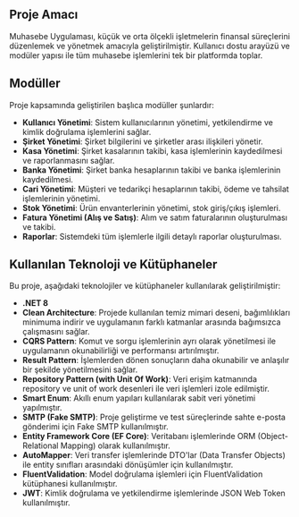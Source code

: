 ## Proje Amacı

Muhasebe Uygulaması, küçük ve orta ölçekli işletmelerin finansal süreçlerini düzenlemek ve yönetmek amacıyla geliştirilmiştir. Kullanıcı dostu arayüzü ve modüler yapısı ile tüm muhasebe işlemlerini tek bir platformda toplar.


## Modüller

Proje kapsamında geliştirilen başlıca modüller şunlardır:

- **Kullanıcı Yönetimi**: Sistem kullanıcılarının yönetimi, yetkilendirme ve kimlik doğrulama işlemlerini sağlar.
- **Şirket Yönetimi**: Şirket bilgilerini ve şirketler arası ilişkileri yönetir.
- **Kasa Yönetimi**: Şirket kasalarının takibi, kasa işlemlerinin kaydedilmesi ve raporlanmasını sağlar.
- **Banka Yönetimi**: Şirket banka hesaplarının takibi ve banka işlemlerinin kaydedilmesi.
- **Cari Yönetimi**: Müşteri ve tedarikçi hesaplarının takibi, ödeme ve tahsilat işlemlerinin yönetimi.
- **Stok Yönetimi**: Ürün envanterlerinin yönetimi, stok giriş/çıkış işlemleri.
- **Fatura Yönetimi (Alış ve Satış)**: Alım ve satım faturalarının oluşturulması ve takibi.
- **Raporlar**: Sistemdeki tüm işlemlerle ilgili detaylı raporlar oluşturulması.

## Kullanılan Teknoloji ve Kütüphaneler

Bu proje, aşağıdaki teknolojiler ve kütüphaneler kullanılarak geliştirilmiştir:

- **.NET 8**
- **Clean Architecture**: Projede kullanılan temiz mimari deseni, bağımlılıkları minimuma indirir ve uygulamanın farklı katmanlar arasında bağımsızca çalışmasını sağlar.
- **CQRS Pattern**: Komut ve sorgu işlemlerinin ayrı olarak yönetilmesi ile uygulamanın okunabilirliği ve performansı artırılmıştır.
- **Result Pattern**: İşlemlerden dönen sonuçların daha okunabilir ve anlaşılır bir şekilde yönetilmesini sağlar.
- **Repository Pattern (with Unit Of Work)**: Veri erişim katmanında repository ve unit of work desenleri ile veri işlemleri izole edilmiştir.
- **Smart Enum**: Akıllı enum yapıları kullanılarak sabit veri yönetimi yapılmıştır.
- **SMTP (Fake SMTP)**: Proje geliştirme ve test süreçlerinde sahte e-posta gönderimi için Fake SMTP kullanılmıştır.
- **Entity Framework Core (EF Core)**: Veritabanı işlemlerinde ORM (Object-Relational Mapping) olarak kullanılmıştır.
- **AutoMapper**: Veri transfer işlemlerinde DTO'lar (Data Transfer Objects) ile entity sınıfları arasındaki dönüşümler için kullanılmıştır.
- **FluentValidation**: Model doğrulama işlemleri için FluentValidation kütüphanesi kullanılmıştır.
- **JWT**: Kimlik doğrulama ve yetkilendirme işlemlerinde JSON Web Token kullanılmıştır.
